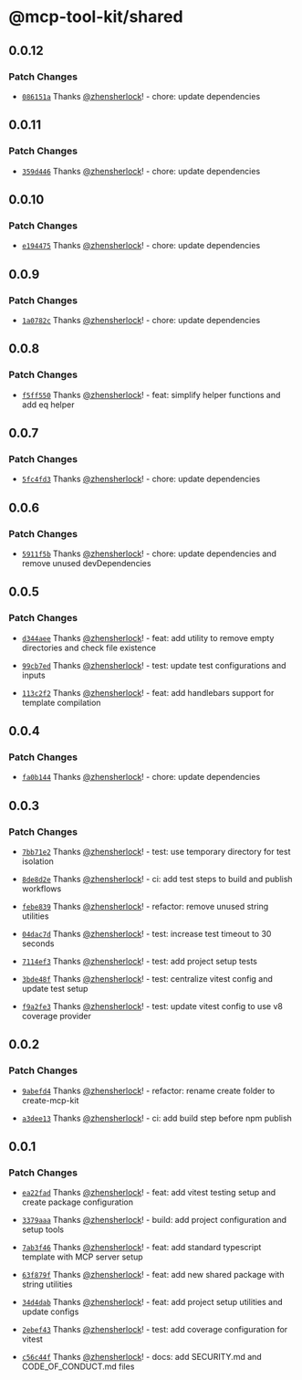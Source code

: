 # @mcp-tool-kit/shared

## 0.0.12

### Patch Changes

- [`086151a`](https://github.com/my-mcp-hub/mcp-kit/commit/086151aff11c4c83a7c57372f764405e06754353) Thanks [@zhensherlock](https://github.com/zhensherlock)! - chore: update dependencies

## 0.0.11

### Patch Changes

- [`359d446`](https://github.com/my-mcp-hub/mcp-kit/commit/359d4461bcf702ad0d77bca1643749638784f380) Thanks [@zhensherlock](https://github.com/zhensherlock)! - chore: update dependencies

## 0.0.10

### Patch Changes

- [`e194475`](https://github.com/my-mcp-hub/mcp-kit/commit/e1944751859d5a7a4070a5afd3230b4af005aab5) Thanks [@zhensherlock](https://github.com/zhensherlock)! - chore: update dependencies

## 0.0.9

### Patch Changes

- [`1a0782c`](https://github.com/my-mcp-hub/mcp-kit/commit/1a0782c278456b2343af61a16819808527ed7435) Thanks [@zhensherlock](https://github.com/zhensherlock)! - chore: update dependencies

## 0.0.8

### Patch Changes

- [`f5ff550`](https://github.com/my-mcp-hub/mcp-kit/commit/f5ff550f4df761d9a779dc2aa5890f5cf1bf10c1) Thanks [@zhensherlock](https://github.com/zhensherlock)! - feat: simplify helper functions and add eq helper

## 0.0.7

### Patch Changes

- [`5fc4fd3`](https://github.com/my-mcp-hub/mcp-kit/commit/5fc4fd33ab45d3aaeaec78b277768fd498ee3586) Thanks [@zhensherlock](https://github.com/zhensherlock)! - chore: update dependencies

## 0.0.6

### Patch Changes

- [`5911f5b`](https://github.com/my-mcp-hub/mcp-kit/commit/5911f5b8ca5b0e7edc3974bad3e404f52b62fc0c) Thanks [@zhensherlock](https://github.com/zhensherlock)! - chore: update dependencies and remove unused devDependencies

## 0.0.5

### Patch Changes

- [`d344aee`](https://github.com/my-mcp-hub/mcp-kit/commit/d344aee6d306b26f4e0b588a04c69b89a155b14e) Thanks [@zhensherlock](https://github.com/zhensherlock)! - feat: add utility to remove empty directories and check file existence

- [`99cb7ed`](https://github.com/my-mcp-hub/mcp-kit/commit/99cb7ed3d332a8b68f1001c103d9d66b9b59bbf9) Thanks [@zhensherlock](https://github.com/zhensherlock)! - test: update test configurations and inputs

- [`113c2f2`](https://github.com/my-mcp-hub/mcp-kit/commit/113c2f2df932148a9cef7d0746c15f6fe9d25ab5) Thanks [@zhensherlock](https://github.com/zhensherlock)! - feat: add handlebars support for template compilation

## 0.0.4

### Patch Changes

- [`fa0b144`](https://github.com/my-mcp-hub/mcp-kit/commit/fa0b1443c37a5ff07d63930f3951ee02600b1cea) Thanks [@zhensherlock](https://github.com/zhensherlock)! - chore: update dependencies

## 0.0.3

### Patch Changes

- [`7bb71e2`](https://github.com/my-mcp-hub/mcp-kit/commit/7bb71e2c1eadabacebe865015cc4edad1922a2ff) Thanks [@zhensherlock](https://github.com/zhensherlock)! - test: use temporary directory for test isolation

- [`8de8d2e`](https://github.com/my-mcp-hub/mcp-kit/commit/8de8d2eb47d1347cc92b99ea0e55c80dcee5c066) Thanks [@zhensherlock](https://github.com/zhensherlock)! - ci: add test steps to build and publish workflows

- [`febe839`](https://github.com/my-mcp-hub/mcp-kit/commit/febe83995330490ac200e86a6843ebf59465a1d3) Thanks [@zhensherlock](https://github.com/zhensherlock)! - refactor: remove unused string utilities

- [`04dac7d`](https://github.com/my-mcp-hub/mcp-kit/commit/04dac7dc66948548bf29d2bc1e6ebe3ef3463c30) Thanks [@zhensherlock](https://github.com/zhensherlock)! - test: increase test timeout to 30 seconds

- [`7114ef3`](https://github.com/my-mcp-hub/mcp-kit/commit/7114ef3fbd4b3e78e069633c3ff746b9325df998) Thanks [@zhensherlock](https://github.com/zhensherlock)! - test: add project setup tests

- [`3bde48f`](https://github.com/my-mcp-hub/mcp-kit/commit/3bde48f49b4897e0c73078cf412487056af9eb52) Thanks [@zhensherlock](https://github.com/zhensherlock)! - test: centralize vitest config and update test setup

- [`f9a2fe3`](https://github.com/my-mcp-hub/mcp-kit/commit/f9a2fe317b6b71370c2088a34838c566bccfdc83) Thanks [@zhensherlock](https://github.com/zhensherlock)! - test: update vitest config to use v8 coverage provider

## 0.0.2

### Patch Changes

- [`9abefd4`](https://github.com/my-mcp-hub/mcp-kit/commit/9abefd459bc593759af596cbbe670771eb183b49) Thanks [@zhensherlock](https://github.com/zhensherlock)! - refactor: rename create folder to create-mcp-kit

- [`a3dee13`](https://github.com/my-mcp-hub/mcp-kit/commit/a3dee1376a7cb99f347f85fed69ff09d839f8a0d) Thanks [@zhensherlock](https://github.com/zhensherlock)! - ci: add build step before npm publish

## 0.0.1

### Patch Changes

- [`ea22fad`](https://github.com/my-mcp-hub/mcp-kit/commit/ea22fad55eb0b2d1d9d04e0054b736b198164509) Thanks [@zhensherlock](https://github.com/zhensherlock)! - feat: add vitest testing setup and create package configuration

- [`3379aaa`](https://github.com/my-mcp-hub/mcp-kit/commit/3379aaa421e413d0c290128babd0d072c1034a0e) Thanks [@zhensherlock](https://github.com/zhensherlock)! - build: add project configuration and setup tools

- [`7ab3f46`](https://github.com/my-mcp-hub/mcp-kit/commit/7ab3f462dbb154500245b6f00a0741ddf81ae712) Thanks [@zhensherlock](https://github.com/zhensherlock)! - feat: add standard typescript template with MCP server setup

- [`63f879f`](https://github.com/my-mcp-hub/mcp-kit/commit/63f879f86acb9852811b8b61fa95eb298f0df1f6) Thanks [@zhensherlock](https://github.com/zhensherlock)! - feat: add new shared package with string utilities

- [`34d4dab`](https://github.com/my-mcp-hub/mcp-kit/commit/34d4dab0e9e28f2e5ec0e76b44d55cfd12a7ef5d) Thanks [@zhensherlock](https://github.com/zhensherlock)! - feat: add project setup utilities and update configs

- [`2ebef43`](https://github.com/my-mcp-hub/mcp-kit/commit/2ebef43ad78b2649a63f7f206b74b9b7e03ab879) Thanks [@zhensherlock](https://github.com/zhensherlock)! - test: add coverage configuration for vitest

- [`c56c44f`](https://github.com/my-mcp-hub/mcp-kit/commit/c56c44fb3d039b9ade198105a1f9aba4d5f95032) Thanks [@zhensherlock](https://github.com/zhensherlock)! - docs: add SECURITY.md and CODE_OF_CONDUCT.md files
